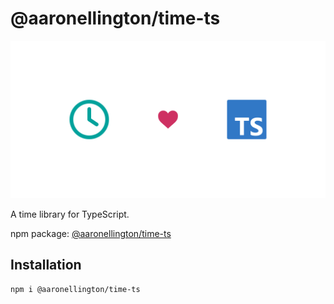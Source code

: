 # @aaronellington/time-ts

![time-ts logo](./ops/images/time-ts.png)

A time library for TypeScript.

npm package: [@aaronellington/time-ts](https://www.npmjs.com/package/@aaronellington/time-ts)

## Installation

```shell
npm i @aaronellington/time-ts
```
